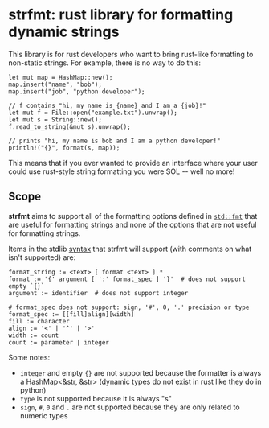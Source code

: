 # strfmt: rust library for formatting dynamic strings

This library is for rust developers who want to bring rust-like
formatting to non-static strings. For example, there is no way to
do this:

```
let mut map = HashMap::new();
map.insert("name", "bob");
map.insert("job", "python developer");

// f contains "hi, my name is {name} and I am a {job}!"
let mut f = File::open("example.txt").unwrap();
let mut s = String::new();
f.read_to_string(&mut s).unwrap();

// prints "hi, my name is bob and I am a python developer!"
println!("{}", format(s, map));
```

This means that if you ever wanted to provide an interface where
your user could use rust-style string formatting you were SOL -- well
no more!

## Scope

**strfmt** aims to support all of the formatting options defined in
[`std::fmt`](https://doc.rust-lang.org/std/fmt/) that are useful for
formatting strings and none of the options that are not useful for
formatting strings.

Items in the stdlib [syntax](https://doc.rust-lang.org/std/fmt/#syntax) that
strfmt will support (with comments on what isn't supported) are:
```
format_string := <text> [ format <text> ] *
format := '{' argument [ ':' format_spec ] '}'  # does not support empty `{}`
argument := identifier  # does not support integer

# format_spec does not support: sign, '#', 0, '.' precision or type
format_spec := [[fill]align][width]
fill := character
align := '<' | '^' | '>'
width := count
count := parameter | integer
```

Some notes:
- `integer` and empty `{}` are not supported because the formatter is always a
    HashMap<&str, &str> (dynamic types do not exist in rust like they do in python)
- `type` is not supported because it is always "s"
- `sign`, `#`, `0` and `.` are not supported because they are only related to numeric
    types

